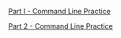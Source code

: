 [Part I - Command Line Practice](https://github.com/oigwe-frx/fsd_command_line/blob/main/Practice%201.md)

[Part 2 - Command Line Practice](https://github.com/oigwe-frx/fsd_command_line/blob/main/Practice%202.md)
